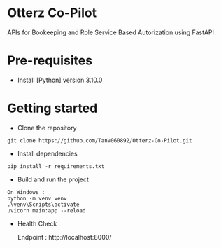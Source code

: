 # Otterz Co-Pilot
APIs for Bookeeping and Role Service Based Autorization using FastAPI 

# Pre-requisites

- Install [Python] version 3.10.0

# Getting started

- Clone the repository

```
git clone https://github.com/TanV060892/Otterz-Co-Pilot.git
```

- Install dependencies

```
pip install -r requirements.txt
```

- Build and run the project

```
On Windows :
python -m venv venv
.\venv\Scripts\activate
uvicorn main:app --reload
```


- Health Check

  Endpoint : http://localhost:8000/

